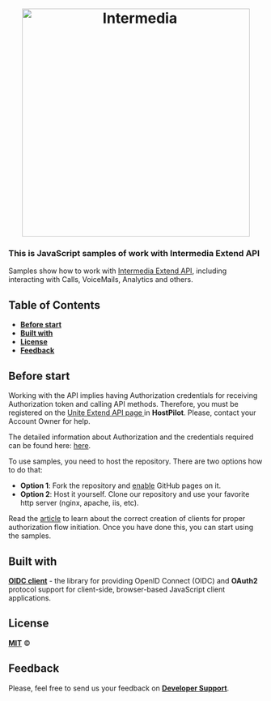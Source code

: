 <h1 align="center">
  <a href="https://developer.intermedia.com/">
    <img alt="Intermedia" title="Intermedia" src="https://developer.intermedia.com/assets/images/logo-beta.svg" width="450">
  </a>
</h1>

### This is JavaScript samples of work with Intermedia Extend API

Samples show how to work with <a href="https://developer.intermedia.com/index.html">Intermedia Extend API</a>, including interacting with Calls, VoiceMails, Analytics and others.

## Table of Contents

* [**Before start**](#Before-start)
* [**Built with**](#Built-with)
* [**License**](#License)
* [**Feedback**](#Feedback)

## Before start

   Working with the API implies having Authorization credentials for receiving Authorization token and calling API methods. Therefore, you must be registered on the <a href="https://kb.intermedia.net/article/63780"> Unite Extend API page </a> in **HostPilot**. Please, contact your Account Owner for help.

   The detailed information about Authorization and the credentials required can be found here: <a href="https://developer.intermedia.com/api/spec/calling/index.html#dev-guide-auth-guide">here</a>.

  To use samples, you need to host the repository. There are two options how to do that:

* **Option 1**: Fork the repository and [enable](https://docs.github.com/en/pages/getting-started-with-github-pages/creating-a-github-pages-site) GitHub pages on it.
* **Option 2**: Host it yourself. Clone our repository and use your favorite http server (nginx, apache, iis, etc).

Read the [article](https://kb.intermedia.net/article/63780) to learn about the correct creation of clients for proper authorization flow initiation.
Once you have done this, you can start using the samples.

## Built with

  [**OIDC client**](https://github.com/IdentityModel/oidc-client-js) - the library for providing OpenID Connect (OIDC) and **OAuth2** protocol support for client-side, browser-based JavaScript client applications.

## License

  [**MIT**](https://github.com/intermedia-net/extend-api-samples-dev/blob/main/LICENSE) :copyright:

## Feedback

  Please, feel free to send us your feedback on [**Developer Support**](https://developer.intermedia.com/articles/feedback.html).
